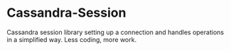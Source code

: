 # Cassandra-Session
Cassandra session library setting up a connection and handles operations in a simplified way. Less coding, more work.
